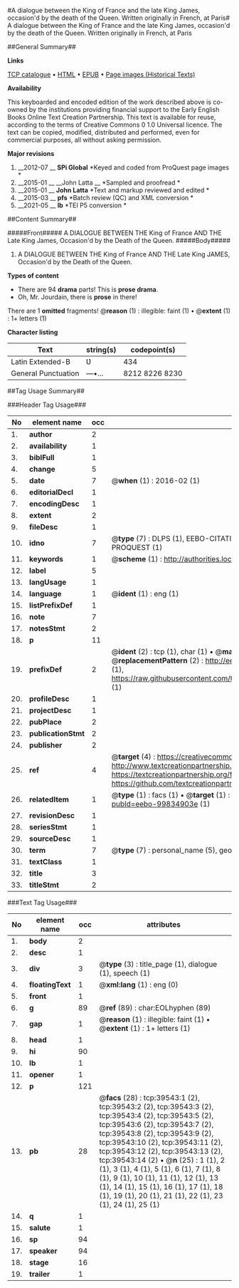 #A dialogue between the King of France and the late King James, occasion'd by the death of the Queen. Written originally in French, at Paris#
A dialogue between the King of France and the late King James, occasion'd by the death of the Queen. Written originally in French, at Paris

##General Summary##

**Links**

[TCP catalogue](http://www.ota.ox.ac.uk/tcp/)  • 
[HTML](http://tei.it.ox.ac.uk/tcp/Texts-HTML/free/A69/A69852.html)  • 
[EPUB](http://tei.it.ox.ac.uk/tcp/Texts-EPUB/free/A69/A69852.epub) • 
[Page images (Historical Texts)](https://historicaltexts.jisc.ac.uk/eebo-99834903e)

**Availability**

This keyboarded and encoded edition of the work described above is co-owned by the
    institutions providing financial support to the Early English Books Online Text Creation
    Partnership. This text is available for reuse, according to the terms of  Creative Commons 0 1.0 Universal
    licence. The text can be copied, modified, distributed and performed, even for commercial
    purposes, all without asking permission.

**Major revisions**

1. __2012-07 __ __SPi Global__ *Keyed and coded from ProQuest page images *
1. __2015-01 __ __John Latta __ *Sampled and proofread *
1. __2015-01 __ __John Latta__ *Text and markup reviewed and edited *
1. __2015-03 __ __pfs__ *Batch review (QC) and XML conversion *
1. __2021-05 __ __lb__ *TEI P5 conversion *

##Content Summary##

#####Front#####
A DIALOGUE BETWEEN THE King of France AND THE Late King James, Occasion'd by the Death of the Queen.
#####Body#####

1. A DIALOGUE BETWEEN THE King of France AND THE Late King JAMES, Occasion'd by the Death of the Queen.

**Types of content**

  * There are 94 **drama** parts! This is **prose drama**.
  * Oh, Mr. Jourdain, there is **prose** in there!

There are 1 **omitted** fragments! 
 @__reason__ (1) : illegible: faint (1)  •  @__extent__ (1) : 1+ letters (1)

**Character listing**


|Text|string(s)|codepoint(s)|
|---|---|---|
|Latin Extended-B|Ʋ|434|
|General Punctuation|—•…|8212 8226 8230|

##Tag Usage Summary##

###Header Tag Usage###

|No|element name|occ|attributes|
|---|---|---|---|
|1.|__author__|2||
|2.|__availability__|1||
|3.|__biblFull__|1||
|4.|__change__|5||
|5.|__date__|7| @__when__ (1) : 2016-02 (1)|
|6.|__editorialDecl__|1||
|7.|__encodingDesc__|1||
|8.|__extent__|2||
|9.|__fileDesc__|1||
|10.|__idno__|7| @__type__ (7) : DLPS (1), EEBO-CITATION (1), VID (1), EEBO-PROQUEST (1), STC (2), PROQUEST (1)|
|11.|__keywords__|1| @__scheme__ (1) : http://authorities.loc.gov/ (1)|
|12.|__label__|5||
|13.|__langUsage__|1||
|14.|__language__|1| @__ident__ (1) : eng (1)|
|15.|__listPrefixDef__|1||
|16.|__note__|7||
|17.|__notesStmt__|2||
|18.|__p__|11||
|19.|__prefixDef__|2| @__ident__ (2) : tcp (1), char (1)  •  @__matchPattern__ (2) : ([0-9\-]+):([0-9IVX]+) (1), (.+) (1)  •  @__replacementPattern__ (2) : http://eebo.chadwyck.com/downloadtiff?vid=$1&page=$2 (1), https://raw.githubusercontent.com/textcreationpartnership/Texts/master/tcpchars.xml#$1 (1)|
|20.|__profileDesc__|1||
|21.|__projectDesc__|1||
|22.|__pubPlace__|2||
|23.|__publicationStmt__|2||
|24.|__publisher__|2||
|25.|__ref__|4| @__target__ (4) : https://creativecommons.org/publicdomain/zero/1.0/ (1), http://www.textcreationpartnership.org/docs/. (1), https://textcreationpartnership.org/faq/#faq05 (1), https://github.com/textcreationpartnership (1)|
|26.|__relatedItem__|1| @__type__ (1) : facs (1)  •  @__target__ (1) : https://data.historicaltexts.jisc.ac.uk/view?pubId=eebo-99834903e (1)|
|27.|__revisionDesc__|1||
|28.|__seriesStmt__|1||
|29.|__sourceDesc__|1||
|30.|__term__|7| @__type__ (7) : personal_name (5), geographic_name (2)|
|31.|__textClass__|1||
|32.|__title__|3||
|33.|__titleStmt__|2||


###Text Tag Usage###

|No|element name|occ|attributes|
|---|---|---|---|
|1.|__body__|2||
|2.|__desc__|1||
|3.|__div__|3| @__type__ (3) : title_page (1), dialogue (1), speech (1)|
|4.|__floatingText__|1| @__xml:lang__ (1) : eng (0)|
|5.|__front__|1||
|6.|__g__|89| @__ref__ (89) : char:EOLhyphen (89)|
|7.|__gap__|1| @__reason__ (1) : illegible: faint (1)  •  @__extent__ (1) : 1+ letters (1)|
|8.|__head__|1||
|9.|__hi__|90||
|10.|__lb__|1||
|11.|__opener__|1||
|12.|__p__|121||
|13.|__pb__|28| @__facs__ (28) : tcp:39543:1 (2), tcp:39543:2 (2), tcp:39543:3 (2), tcp:39543:4 (2), tcp:39543:5 (2), tcp:39543:6 (2), tcp:39543:7 (2), tcp:39543:8 (2), tcp:39543:9 (2), tcp:39543:10 (2), tcp:39543:11 (2), tcp:39543:12 (2), tcp:39543:13 (2), tcp:39543:14 (2)  •  @__n__ (25) : 1 (1), 2 (1), 3 (1), 4 (1), 5 (1), 6 (1), 7 (1), 8 (1), 9 (1), 10 (1), 11 (1), 12 (1), 13 (1), 14 (1), 15 (1), 16 (1), 17 (1), 18 (1), 19 (1), 20 (1), 21 (1), 22 (1), 23 (1), 24 (1), 25 (1)|
|14.|__q__|1||
|15.|__salute__|1||
|16.|__sp__|94||
|17.|__speaker__|94||
|18.|__stage__|16||
|19.|__trailer__|1||
